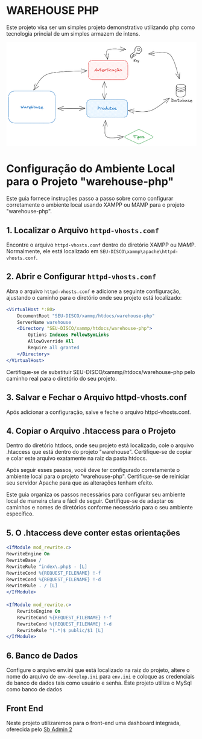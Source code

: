 # WAREHOUSE PHP
<p>Este projeto visa ser um simples projeto demonstrativo utilizando php como tecnologia princial de um simples armazem de intens.</p>

![Images](https://github.com/Fabioaugustmp/warehouse-php/blob/main/warehouse-architecture.png)

# Configuração do Ambiente Local para o Projeto "warehouse-php"

Este guia fornece instruções passo a passo sobre como configurar corretamente o ambiente local usando XAMPP ou MAMP para o projeto "warehouse-php".

## 1. Localizar o Arquivo `httpd-vhosts.conf`

Encontre o arquivo `httpd-vhosts.conf` dentro do diretório XAMPP ou MAMP. Normalmente, ele está localizado em `SEU-DISCO\xammp\apache\httpd-vhosts.conf`.

## 2. Abrir e Configurar `httpd-vhosts.conf`

Abra o arquivo `httpd-vhosts.conf` e adicione a seguinte configuração, ajustando o caminho para o diretório onde seu projeto está localizado:

```apache
<VirtualHost *:80>
    DocumentRoot "SEU-DISCO/xammp/htdocs/warehouse-php"
    ServerName warehouse
    <Directory "SEU-DISCO/xammp/htdocs/warehouse-php">
        Options Indexes FollowSymLinks
        AllowOverride All
        Require all granted
    </Directory>
</VirtualHost>
```
Certifique-se de substituir SEU-DISCO/xammp/htdocs/warehouse-php pelo caminho real para o diretório do seu projeto.

## 3. Salvar e Fechar o Arquivo httpd-vhosts.conf
Após adicionar a configuração, salve e feche o arquivo httpd-vhosts.conf.

## 4. Copiar o Arquivo .htaccess para o Projeto
Dentro do diretório htdocs, onde seu projeto está localizado, cole o arquivo .htaccess que está dentro do projeto "warehouse". Certifique-se de copiar e colar este arquivo exatamente na raiz da pasta htdocs.

Após seguir esses passos, você deve ter configurado corretamente o ambiente local para o projeto "warehouse-php". Certifique-se de reiniciar seu servidor Apache para que as alterações tenham efeito.

Este guia organiza os passos necessários para configurar seu ambiente local de maneira clara e fácil de seguir. Certifique-se de adaptar os caminhos e nomes de diretórios conforme necessário para o seu ambiente específico.

## 5. O .htaccess deve conter estas orientações

```apache
<IfModule mod_rewrite.c>
RewriteEngine On
RewriteBase /
RewriteRule ^index\.php$ - [L]
RewriteCond %{REQUEST_FILENAME} !-f
RewriteCond %{REQUEST_FILENAME} !-d
RewriteRule . / [L]
</IfModule>

<IfModule mod_rewrite.c>
    RewriteEngine On
    RewriteCond %{REQUEST_FILENAME} !-f
    RewriteCond %{REQUEST_FILENAME} !-d
    RewriteRule ^(.*)$ public/$1 [L]
</IfModule>
```

## 6. Banco de Dados

Configure o arquivo env.ini que está localizado na raiz do projeto, altere o nome do arquivo de `env-develop.ini` para `env.ini` e coloque as credenciais de banco de dados tais como usuário e senha. Este projeto utiliza o MySql como banco de dados

## Front End

Neste projeto utilizaremos para o front-end uma dashboard integrada, oferecida pelo <a href="https://startbootstrap.com/theme/sb-admin-2">Sb Admin 2</a>


